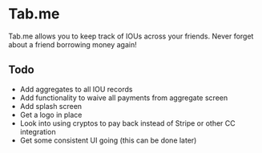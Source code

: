 # Tab.me
Tab.me allows you to keep track of IOUs across your friends.  Never forget about a friend borrowing money again!

## Todo
- Add aggregates to all IOU records
- Add functionality to waive all payments from aggregate screen
- Add splash screen
- Get a logo in place 
- Look into using cryptos to pay back instead of Stripe or other CC integration
- Get some consistent UI going (this can be done later)